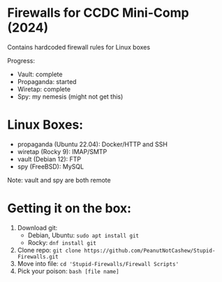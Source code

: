 # Firewalls for CCDC Mini-Comp (2024)
Contains hardcoded firewall rules for Linux boxes

Progress:
- Vault: complete
- Propaganda: started
- Wiretap: complete
- Spy: my nemesis (might not get this)

# Linux Boxes:
- propaganda (Ubuntu 22.04): Docker/HTTP and SSH
- wiretap (Rocky 9): IMAP/SMTP
- vault (Debian 12): FTP
- spy (FreeBSD): MySQL

Note: vault and spy are both remote

# Getting it on the box:
1. Download git:
    - Debian, Ubuntu: `sudo apt install git`
    - Rocky: `dnf install git`
2. Clone repo: `git clone https://github.com/PeanutNotCashew/Stupid-Firewalls.git`
3. Move into file: `cd 'Stupid-Firewalls/Firewall Scripts'`
4. Pick your poison: `bash [file name]`